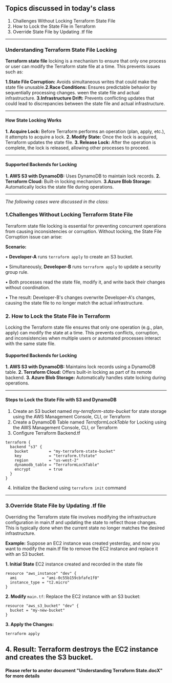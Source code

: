 Topics discussed in today's class
-----------------------------------------
1. Challenges Without Locking Terraform State File
2. How to Lock the State File in Terraform
3. Override State File by Updating .tf file
----------------------------------------------------------------------------------
### Understanding Terraform State File Locking
**Terraform state file** locking is a mechanism to ensure that only one process or user can modify the Terraform state file at a time. This prevents issues such as:

**1.State File Corruption:** Avoids simultaneous writes that could make the state file unusable.**2.Race Conditions:** Ensures predictable behavior by sequentially processing changes.
ween the state file and actual infrastructure.
**3.Infrastructure Drift:** Prevents conflicting updates that could lead to discrepancies between the state file and actual infrastructure.



---------------------------------------------------------------------------------------------
#### How State Locking Works
**1. Acquire Lock:** Before Terraform performs an operation (plan, apply, etc.), it attempts to acquire a lock.
**2. Modify State:** Once the lock is acquired, Terraform updates the state file.
**3. Release Lock:** After the operation is complete, the lock is released, allowing other processes to proceed.

---------------------------------------------------------------------------------------------
#### Supported Backends for Locking
**1. AWS S3 with DynamoDB:** Uses DynamoDB to maintain lock records.
**2. Terraform Cloud:** Built-in locking mechanism.
**3.Azure Blob Storage:** Automatically locks the state file during operations.

----------------------------------------------------------------------------------------------
*The following cases were discussed in the class:*
### 1.Challenges Without Locking Terraform State File
Terraform state file locking is essential for preventing concurrent operations from causing inconsistencies or corruption. Without locking, the State File Corruption issue can arise:

**Scenario:**

• **Developer-A** runs `terraform apply` to create an S3 bucket.

• Simultaneously, **Developer-B** runs `terraform apply` to update a security group rule.

• Both processes read the state file, modify it, and write back their changes without coordination.

• The result: Developer-B's changes overwrite Developer-A's changes, causing the state file to no longer match the actual infrastructure.

### 2. How to Lock the State File in Terraform
Locking the Terraform state file ensures that only one operation (e.g., plan, apply) can modify the state at a time. This prevents conflicts, corruption, and inconsistencies when multiple users or automated processes interact with the same state file.

#### Supported Backends for Locking
**1. AWS S3 with DynamoDB:** Maintains lock records using a DynamoDB table.
**2. Terraform Cloud:** Offers built-in locking as part of its remote backend.
**3. Azure Blob Storage:** Automatically handles state locking during operations.

--------------------------------------------------------------------------------------------
#### Steps to Lock the State File with S3 and DynamoDB
1. Create an S3 bucket named *my-terraform-state-bucket* for state storage using the AWS Management Console, CLI, or Terraform
2. Create a DynamoDB Table named *TerraformLockTable* for Locking using the AWS Management Console, CLI, or Terraform
3. Configure Terraform Backend.tf

```
terraform {
  backend "s3" {
    bucket         = "my-terraform-state-bucket"
    key            = "terraform.tfstate"
    region         = "us-west-2"
    dynamodb_table = "TerraformLockTable"
    encrypt        = true
  }
}
```
4. Initialize the Backend using `terraform init` command 

--------------------------------------------------------------------------------------------
### 3.Override State File by Updating .tf file
Overriding the Terraform state file involves modifying the infrastructure configuration in main.tf and updating the state to reflect those changes. This is typically done when the current state no longer matches the desired infrastructure.

**Example:**
Suppose an EC2 instance was created yesterday, and now you want to modify the main.tf file to remove the EC2 instance and replace it with an S3 bucket.

**1. Initial State**
EC2 instance created and recorded in the state file
```
resource "aws_instance" "dev" {
  ami           = "ami-0c55b159cbfafe1f0"
  instance_type = "t2.micro"
}
```

**2. Modify** `main.tf`:
Replace the EC2 instance with an S3 bucket:
```
resource "aws_s3_bucket" "dev" {
  bucket = "my-new-bucket"
}
```
**3. Apply the Changes:**
```
terraform apply

```
**4. Result:**
Terraform destroys the EC2 instance and creates the S3 bucket.
------------------------------------------------------------------------
#### Please refer to anoter document "Understanding Terraform State.docX" for more details
